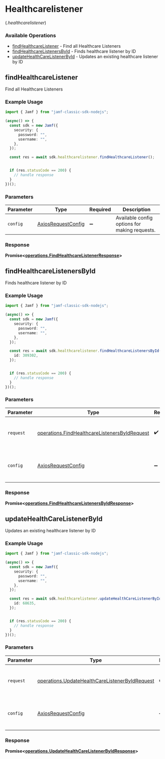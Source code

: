 # Healthcarelistener
(*.healthcarelistener*)

### Available Operations

* [findHealthcareListener](#findhealthcarelistener) - Find all Healthcare Listeners
* [findHealthcareListenersById](#findhealthcarelistenersbyid) - Finds healthcare listener by ID
* [updateHealthCareListenerById](#updatehealthcarelistenerbyid) - Updates an existing healthcare listener by ID

## findHealthcareListener

Find all Healthcare Listeners

### Example Usage

```typescript
import { Jamf } from "jamf-classic-sdk-nodejs";

(async() => {
  const sdk = new Jamf({
    security: {
      password: "",
      username: "",
    },
  });

  const res = await sdk.healthcarelistener.findHealthcareListener();


  if (res.statusCode == 200) {
    // handle response
  }
})();
```

### Parameters

| Parameter                                                    | Type                                                         | Required                                                     | Description                                                  |
| ------------------------------------------------------------ | ------------------------------------------------------------ | ------------------------------------------------------------ | ------------------------------------------------------------ |
| `config`                                                     | [AxiosRequestConfig](https://axios-http.com/docs/req_config) | :heavy_minus_sign:                                           | Available config options for making requests.                |


### Response

**Promise<[operations.FindHealthcareListenerResponse](../../models/operations/findhealthcarelistenerresponse.md)>**


## findHealthcareListenersById

Finds healthcare listener by ID

### Example Usage

```typescript
import { Jamf } from "jamf-classic-sdk-nodejs";

(async() => {
  const sdk = new Jamf({
    security: {
      password: "",
      username: "",
    },
  });

  const res = await sdk.healthcarelistener.findHealthcareListenersById({
    id: 309302,
  });


  if (res.statusCode == 200) {
    // handle response
  }
})();
```

### Parameters

| Parameter                                                                                                      | Type                                                                                                           | Required                                                                                                       | Description                                                                                                    |
| -------------------------------------------------------------------------------------------------------------- | -------------------------------------------------------------------------------------------------------------- | -------------------------------------------------------------------------------------------------------------- | -------------------------------------------------------------------------------------------------------------- |
| `request`                                                                                                      | [operations.FindHealthcareListenersByIdRequest](../../models/operations/findhealthcarelistenersbyidrequest.md) | :heavy_check_mark:                                                                                             | The request object to use for the request.                                                                     |
| `config`                                                                                                       | [AxiosRequestConfig](https://axios-http.com/docs/req_config)                                                   | :heavy_minus_sign:                                                                                             | Available config options for making requests.                                                                  |


### Response

**Promise<[operations.FindHealthcareListenersByIdResponse](../../models/operations/findhealthcarelistenersbyidresponse.md)>**


## updateHealthCareListenerById

Updates an existing healthcare listener by ID

### Example Usage

```typescript
import { Jamf } from "jamf-classic-sdk-nodejs";

(async() => {
  const sdk = new Jamf({
    security: {
      password: "",
      username: "",
    },
  });

  const res = await sdk.healthcarelistener.updateHealthCareListenerById({
    id: 68635,
  });


  if (res.statusCode == 200) {
    // handle response
  }
})();
```

### Parameters

| Parameter                                                                                                        | Type                                                                                                             | Required                                                                                                         | Description                                                                                                      |
| ---------------------------------------------------------------------------------------------------------------- | ---------------------------------------------------------------------------------------------------------------- | ---------------------------------------------------------------------------------------------------------------- | ---------------------------------------------------------------------------------------------------------------- |
| `request`                                                                                                        | [operations.UpdateHealthCareListenerByIdRequest](../../models/operations/updatehealthcarelistenerbyidrequest.md) | :heavy_check_mark:                                                                                               | The request object to use for the request.                                                                       |
| `config`                                                                                                         | [AxiosRequestConfig](https://axios-http.com/docs/req_config)                                                     | :heavy_minus_sign:                                                                                               | Available config options for making requests.                                                                    |


### Response

**Promise<[operations.UpdateHealthCareListenerByIdResponse](../../models/operations/updatehealthcarelistenerbyidresponse.md)>**

